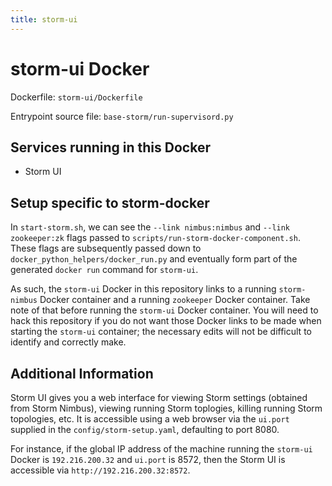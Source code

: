 ```yaml
---
title: storm-ui
---
```


storm-ui Docker
===============

Dockerfile: `storm-ui/Dockerfile`

Entrypoint source file: `base-storm/run-supervisord.py`

## Services running in this Docker

- Storm UI

## Setup specific to storm-docker

In `start-storm.sh`, we can see the `--link nimbus:nimbus` and
`--link zookeeper:zk` flags passed to `scripts/run-storm-docker-component.sh`.
These flags are subsequently passed down to
`docker_python_helpers/docker_run.py` and eventually form part of the generated
`docker run` command for `storm-ui`.

As such, the `storm-ui` Docker in this repository links to a running
`storm-nimbus` Docker container and a running `zookeeper` Docker container.
Take note of that before running the `storm-ui` Docker container. You will need
to hack this repository if you do not want those Docker links to be made when
starting the `storm-ui` container; the necessary edits will not be difficult to
identify and correctly make.

## Additional Information

Storm UI gives you a web interface for viewing Storm settings (obtained from
Storm Nimbus), viewing running Storm toplogies, killing running Storm
topologies, etc. It is accessible using a web browser via the `ui.port`
supplied in the `config/storm-setup.yaml`, defaulting to port 8080.

For instance, if the global IP address of the machine running the `storm-ui`
Docker is `192.216.200.32` and `ui.port` is 8572, then the Storm UI is
accessible via `http://192.216.200.32:8572`.
